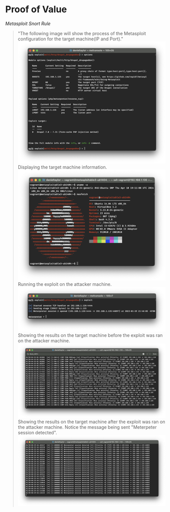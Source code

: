 # Proof of Value
*Metasploit Snort Rule*

> "The following image will show the process of the Metasploit configuration for the target machine(IP and Port)."
![metasploit-config](images/Metasploit-config.png)
Displaying the target machine information.
![metasploit-config](images/target-machine-info.png)
Running the exploit on the attacker machine.
![metasploit-config](images/running-exploit.png)
Showing the results on the target machine before the exploit was ran on the attacker machine.
![metasploit-config](images/pre-metasploit-rule.png)
Showing the results on the target machine after the exploit was ran on the attacker machine. Notice the message being sent "Meterpeter session detected".
![metasploit-config](images/post-metasploit-rule.png)

